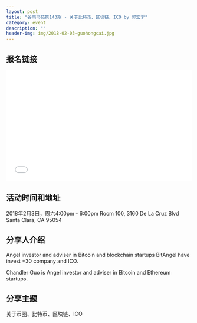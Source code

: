 ```yaml
---
layout: post
title: "谷雨书苑第143期 - 关于比特币、区块链、ICO by 郭宏才"
category: event
description: ""
header-img: img/2018-02-03-guohongcai.jpg
---
```


## 报名链接
<div style="width:100%; text-align:left;" ><iframe src="//eventbrite.com/tickets-external?eid=42666935954&ref=etckt" frameborder="0" height="300" width="100%" vspace="0" hspace="0" marginheight="5" marginwidth="5" scrolling="auto" allowtransparency="true"></iframe></div>

## 活动时间和地址
2018年2月3日，周六4:00pm - 6:00pm
Room 100, 3160 De La Cruz Blvd Santa Clara, CA 95054

## 分享人介绍
Angel investor and adviser in Bitcoin and blockchain startups BitAngel have invest +30 company and ICO.

Chandler Guo is Angel investor and adviser in Bitcoin and Ethereum startups.

## 分享主题
关于币圈、比特币、区块链、ICO

